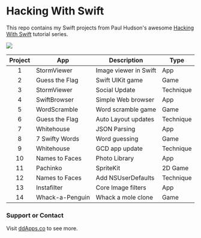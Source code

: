 # Hacking With Swift
This repo contains my Swift projects from Paul Hudson's awesome [Hacking With Swift](http://www.hackingwithswift.com/) tutorial series.

![](https://raw.githubusercontent.com/duliodenis/HackingWithSwift/master/art/HackingWithSwift.png)

| Project        | App           | Description  | Type |
| :-------------: |-------------| -----| ----|
| 1      | StormViewer | Image viewer in Swift | App |
| 2 | Guess the Flag | Swift UIKit game | Game |
| 3 | StormViewer | Social Update | Technique |
| 4 | SwiftBrowser | Simple Web browser | App |
| 5 | WordScramble | Word scramble game | Game |
| 6 | Guess the Flag | Auto Layout updates| Technique |
| 7 | Whitehouse | JSON Parsing | App |
| 8 | 7 Swifty Words | Word guessing | Game |
| 9 | Whitehouse | GCD app update | Technique |
| 10 | Names to Faces | Photo Library | App |
| 11 | Pachinko | SpriteKit | 2D Game |
| 12 | Names to Faces | Add NSUserDefaults | Technique |
| 13 | Instafilter | Core Image filters | App |
| 14 | Whack-a-Penguin | Whack a mole clone | Game |

### Support or Contact
Visit [ddApps.co](http://ddapps.co) to see more.
